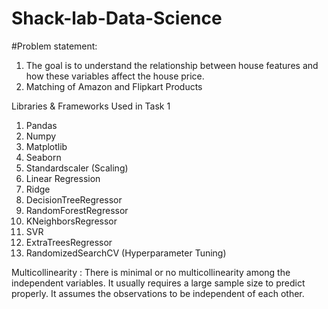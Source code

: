 # Shack-lab-Data-Science
#Problem statement:

1. The goal is to understand the relationship between house features and how these variables affect the house price.
2. Matching of Amazon and Flipkart Products


Libraries & Frameworks Used in Task 1
1. Pandas
2. Numpy
3. Matplotlib
4. Seaborn
5. Standardscaler (Scaling)
6. Linear Regression
7. Ridge 
8. DecisionTreeRegressor
9. RandomForestRegressor
10. KNeighborsRegressor
11. SVR
12. ExtraTreesRegressor
13. RandomizedSearchCV (Hyperparameter Tuning)


Multicollinearity : There is minimal or no multicollinearity among the independent variables. It usually requires a large sample size to predict properly. It assumes the observations to be independent of each other.
